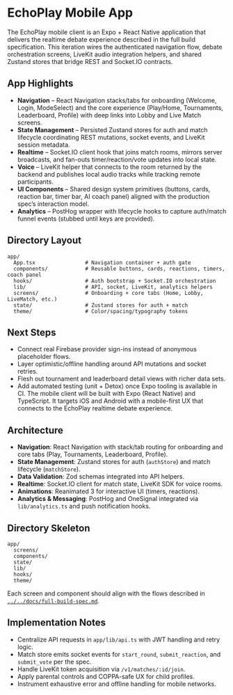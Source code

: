 # EchoPlay Mobile App

The EchoPlay mobile client is an Expo + React Native application that delivers the realtime debate experience described in the full build specification. This iteration wires the authenticated navigation flow, debate orchestration screens, LiveKit audio integration helpers, and shared Zustand stores that bridge REST and Socket.IO contracts.

## App Highlights
- **Navigation** – React Navigation stacks/tabs for onboarding (Welcome, Login, ModeSelect) and the core experience (Play/Home, Tournaments, Leaderboard, Profile) with deep links into Lobby and Live Match screens.
- **State Management** – Persisted Zustand stores for auth and match lifecycle coordinating REST mutations, socket events, and LiveKit session metadata.
- **Realtime** – Socket.IO client hook that joins match rooms, mirrors server broadcasts, and fan-outs timer/reaction/vote updates into local state.
- **Voice** – LiveKit helper that connects to the room returned by the backend and publishes local audio tracks while tracking remote participants.
- **UI Components** – Shared design system primitives (buttons, cards, reaction bar, timer bar, AI coach panel) aligned with the production spec’s interaction model.
- **Analytics** – PostHog wrapper with lifecycle hooks to capture auth/match funnel events (stubbed until keys are provided).

## Directory Layout
```
app/
  App.tsx                # Navigation container + auth gate
  components/            # Reusable buttons, cards, reactions, timers, coach panel
  hooks/                 # Auth bootstrap + Socket.IO orchestration
  lib/                   # API, socket, LiveKit, analytics helpers
  screens/               # Onboarding + core tabs (Home, Lobby, LiveMatch, etc.)
  state/                 # Zustand stores for auth + match
  theme/                 # Color/spacing/typography tokens
```

## Next Steps
- Connect real Firebase provider sign-ins instead of anonymous placeholder flows.
- Layer optimistic/offline handling around API mutations and socket retries.
- Flesh out tournament and leaderboard detail views with richer data sets.
- Add automated testing (unit + Detox) once Expo tooling is available in CI.
The mobile client will be built with Expo (React Native) and TypeScript. It targets iOS and Android with a mobile-first UX that connects to the EchoPlay realtime debate experience.

## Architecture
- **Navigation**: React Navigation with stack/tab routing for onboarding and core tabs (Play, Tournaments, Leaderboard, Profile).
- **State Management**: Zustand stores for auth (`authStore`) and match lifecycle (`matchStore`).
- **Data Validation**: Zod schemas integrated into API helpers.
- **Realtime**: Socket.IO client for match state, LiveKit SDK for voice rooms.
- **Animations**: Reanimated 3 for interactive UI (timers, reactions).
- **Analytics & Messaging**: PostHog and OneSignal integrated via `lib/analytics.ts` and push notification hooks.

## Directory Skeleton
```
app/
  screens/
  components/
  state/
  lib/
  hooks/
  theme/
```

Each screen and component should align with the flows described in [`../../docs/full-build-spec.md`](../../docs/full-build-spec.md).

## Implementation Notes
- Centralize API requests in `app/lib/api.ts` with JWT handling and retry logic.
- Match store emits socket events for `start_round`, `submit_reaction`, and `submit_vote` per the spec.
- Handle LiveKit token acquisition via `/v1/matches/:id/join`.
- Apply parental controls and COPPA-safe UX for child profiles.
- Instrument exhaustive error and offline handling for mobile networks.
